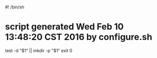 #! /bin/sh
# script generated Wed Feb 10 13:48:20 CST 2016 by configure.sh

test -d "$1" || mkdir -p "$1"
exit 0
